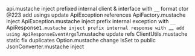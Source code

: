 api.mustache
    inject
    prefixed internal client & interface with `__`
    format ctor @223
    add usings
    update ApiException references
ApiFactory.mustache
    inject
ApiException.mustache
    inject
    prefix internal exception with `__`
ApiResponse`1.mustache
    inject
    prefix internal response with `__`
    add using
ApiResponseEventArgs`1.mustache
    update refs
ClientUtils.mustache
    static fix duplicates
Option.mustache
    change IsSet to public
JsonConverter.mustache 
    inject